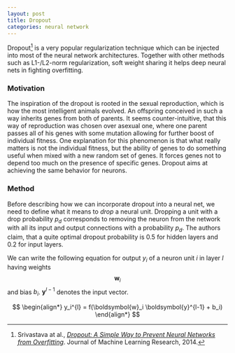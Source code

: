 ```yaml
---
layout: post
title: Dropout
categories: neural network
---
```


Dropout[^1] is a very popular regularization technique which can be injected into most of the neural network architectures. Together with other methods such as L1-/L2-norm regularization, soft weight sharing it helps deep neural nets in fighting overfitting. 

### Motivation
The inspiration of the dropout is rooted in the sexual reproduction, which is how the most intelligent animals evolved. An offspring conceived in such a way inherits genes from both of parents. It seems counter-intuitive, that this way of reproduction was chosen over asexual one, where one parent passes all of his genes with some mutation allowing for further boost of individual fitness. One explanation for this phenomenon is that what really matters is not the individual fitness, but the ability of genes to do something useful when mixed with a new random set of genes. It forces genes not to depend too much on the presence of specific genes. Dropout aims at achieving the same behavior for neurons.

### Method
Before describing how we can incorporate dropout into a neural net, we need to define what it means to *drop* a neural unit. Dropping a unit with a drop probability $p_d$ corresponds to removing the neuron from the network with all its input and output connections with a probability $p_d$. The authors claim, that a quite optimal dropout probability is $0.5$ for hidden layers and $0.2$ for input layers.

We can write the following equation for output $y_i$ of a neuron unit $i$ in layer $l$ having weights $$\boldsymbol{w}_i$$ and bias $b_i$. $\boldsymbol{y}^{l-1}$ denotes the input vector.

$$
\begin{align*}
y_i^{l} = f(\boldsymbol{w}_i \boldsymbol{y}^{l-1} + b_i)
\end{align*}
$$


[^1]: Srivastava at al., [*Dropout: A Simple Way to Prevent Neural Networks from Overfitting*](http://jmlr.org/papers/volume15/srivastava14a/srivastava14a.pdf). Journal of Machine Learning Research, 2014.